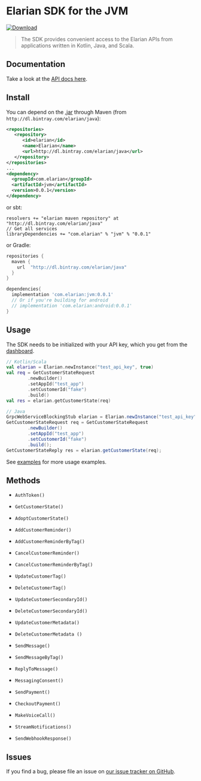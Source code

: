 # Elarian SDK for the JVM

[ ![Download](https://api.bintray.com/packages/elarian/java/com.elarian/images/download.svg) ](https://bintray.com/elarian/java/com.elarian/_latestVersion)

>
> The SDK provides convenient access to the Elarian APIs from applications written in Kotlin, Java, and Scala.
>

## Documentation
Take a look at the [API docs here](https://docs.elarian.com).

## Install

You can depend on the [.jar](http://dl.bintray.com/elarian/java/com/elarian/java) through Maven (from `http://dl.bintray.com/elarian/java`):
```xml
<repositories>
   <repository>
      <id>elarian</id>
      <name>Elarian</name>
      <url>http://dl.bintray.com/elarian/java</url>
   </repository>
</repositories>
...
<dependency>
  <groupId>com.elarian</groupId>
  <artifactId>jvm</artifactId>
  <version>0.0.1</version>
</dependency>
```
or sbt:

```
resolvers += "elarian maven repository" at "http://dl.bintray.com/elarian/java"
// Get all services
libraryDependencies += "com.elarian" % "jvm" % "0.0.1"
```

or Gradle:
```groovy
repositories {
  maven {
    url  "http://dl.bintray.com/elarian/java"
  }
}

dependencies{
  implementation 'com.elarian:jvm:0.0.1'
  // Or if you're building for android
  // implementation 'com.elarian:android:0.0.1'
}
```

## Usage

The SDK needs to be initialized with your API key, which you get from the [dashboard](https://account.elarian.com).

```kotlin
// Kotlin/Scala
val elarian = Elarian.newInstance("test_api_key", true)
val req = GetCustomerStateRequest
        .newBuilder()
        .setAppId("test_app")
        .setCustomerId("fake")
        .build()
val res = elarian.getCustomerState(req)
```

```java
// Java
GrpcWebServiceBlockingStub elarian = Elarian.newInstance("test_api_key", true);
GetCustomerStateRequest req = GetCustomerStateRequest
        .newBuilder()
        .setAppId("test_app")
        .setCustomerId("fake")
        .build();
GetCustomerStateReply res = elarian.getCustomerState(req);
```

See [examples](examples/) for more usage examples.

## Methods

- `AuthToken()`

- `GetCustomerState()`
- `AdoptCustomerState()`

- `AddCustomerReminder()`
- `AddCustomerReminderByTag()`
- `CancelCustomerReminder()`
- `CancelCustomerReminderByTag()`
  
- `UpdateCustomerTag()`
- `DeleteCustomerTag()`

- `UpdateCustomerSecondaryId()`
- `DeleteCustomerSecondaryId()`

- `UpdateCustomerMetadata()`
- `DeleteCustomerMetadata ()`

- `SendMessage()`
- `SendMessageByTag()`
- `ReplyToMessage()`
- `MessagingConsent()`

- `SendPayment()`
- `CheckoutPayment()`

- `MakeVoiceCall()`
  
- `StreamNotifications()`
- `SendWebhookResponse()`

## Issues

If you find a bug, please file an issue on [our issue tracker on GitHub](https://github.com/ElarianLtd/kotlin-sdk/issues).